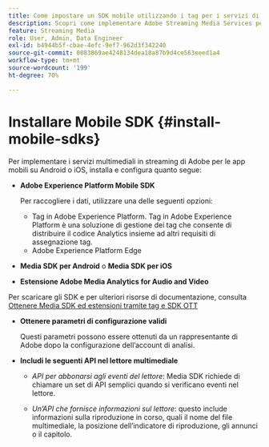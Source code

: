 ```yaml
---
title: Come impostare un SDK mobile utilizzando i tag per i servizi di Streaming Media
description: Scopri come implementare Adobe Streaming Media Services per le app mobili.
feature: Streaming Media
role: User, Admin, Data Engineer
exl-id: b4944b5f-cbae-4efc-9ef7-962d3f342240
source-git-commit: 0083869ae4248134dea18a87b9d4ce563eeed1a4
workflow-type: tm+mt
source-wordcount: '199'
ht-degree: 70%

---
```


# Installare Mobile SDK {#install-mobile-sdks}

Per implementare i servizi multimediali in streaming di Adobe per le app mobili su Android o iOS, installa e configura quanto segue:

* **Adobe Experience Platform Mobile SDK**

  Per raccogliere i dati, utilizzare una delle seguenti opzioni:
   * Tag in Adobe Experience Platform. Tag in Adobe Experience Platform è una soluzione di gestione dei tag che consente di distribuire il codice Analytics insieme ad altri requisiti di assegnazione tag.
   * Adobe Experience Platform Edge

* **Media SDK per Android** o **Media SDK per iOS**

* **Estensione Adobe Media Analytics for Audio and Video**

Per scaricare gli SDK e per ulteriori risorse di documentazione, consulta [Ottenere Media SDK ed estensioni tramite tag e SDK OTT](/help/getting-started/download-sdks.md)

* **Ottenere parametri di configurazione validi**

  Questi parametri possono essere ottenuti da un rappresentante di Adobe dopo la configurazione dell’account di analisi.

* **Includi le seguenti API nel lettore multimediale**

   * *API per abbonarsi agli eventi del lettore*: Media SDK richiede di chiamare un set di API semplici quando si verificano eventi nel lettore.

   * *Un’API che fornisce informazioni sul lettore*: questo include informazioni sulla riproduzione in corso, quali il nome del file multimediale, la posizione dell’indicatore di riproduzione, gli annunci o il capitolo.
